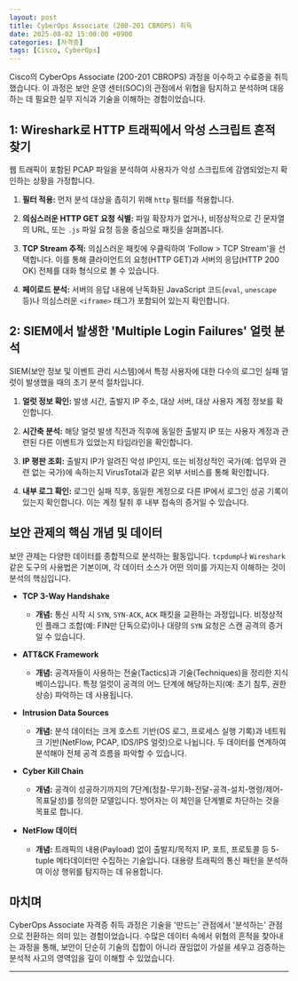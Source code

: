 ```yaml
---
layout: post
title: CyberOps Associate (200-201 CBROPS) 취득
date: 2025-08-02 15:00:00 +0900
categories: [자격증]
tags: [Cisco, CyberOps]
---
```

Cisco의 CyberOps Associate (200-201 CBROPS) 과정을 이수하고 수료증을 취득했습니다. 이 과정은 보안 운영 센터(SOC)의 관점에서 위협을 탐지하고 분석하며 대응하는 데 필요한 실무 지식과 기술을 이해하는 경험이었습니다.

## 1: Wireshark로 HTTP 트래픽에서 악성 스크립트 흔적 찾기

웹 트래픽이 포함된 PCAP 파일을 분석하여 사용자가 악성 스크립트에 감염되었는지 확인하는 상황을 가정합니다.

1.  **필터 적용:** 먼저 분석 대상을 좁히기 위해 `http` 필터를 적용합니다.

2.  **의심스러운 HTTP GET 요청 식별:** 파일 확장자가 없거나, 비정상적으로 긴 문자열의 URL, 또는 `.js` 파일 요청 등을 중심으로 패킷을 살펴봅니다.

3.  **TCP Stream 추적:** 의심스러운 패킷에 우클릭하여 'Follow > TCP Stream'을 선택합니다. 이를 통해 클라이언트의 요청(HTTP GET)과 서버의 응답(HTTP 200 OK) 전체를 대화 형식으로 볼 수 있습니다.

4.  **페이로드 분석:** 서버의 응답 내용에 난독화된 JavaScript 코드(`eval`, `unescape` 등)나 의심스러운 `<iframe>` 태그가 포함되어 있는지 확인합니다.

## 2: SIEM에서 발생한 'Multiple Login Failures' 얼럿 분석

SIEM(보안 정보 및 이벤트 관리 시스템)에서 특정 사용자에 대한 다수의 로그인 실패 얼럿이 발생했을 때의 초기 분석 절차입니다.

1.  **얼럿 정보 확인:** 발생 시간, 출발지 IP 주소, 대상 서버, 대상 사용자 계정 정보를 확인합니다.

2.  **시간축 분석:** 해당 얼럿 발생 직전과 직후에 동일한 출발지 IP 또는 사용자 계정과 관련된 다른 이벤트가 있었는지 타임라인을 확인합니다.

3.  **IP 평판 조회:** 출발지 IP가 알려진 악성 IP인지, 또는 비정상적인 국가(예: 업무와 관련 없는 국가)에 속하는지 VirusTotal과 같은 외부 서비스를 통해 확인합니다.

4.  **내부 로그 확인:** 로그인 실패 직후, 동일한 계정으로 다른 IP에서 로그인 성공 기록이 있는지 확인합니다. 이는 계정 탈취 후 내부 접속의 증거일 수 있습니다.

## 보안 관제의 핵심 개념 및 데이터

보안 관제는 다양한 데이터를 종합적으로 분석하는 활동입니다. `tcpdump`나 `Wireshark` 같은 도구의 사용법은 기본이며, 각 데이터 소스가 어떤 의미를 가지는지 이해하는 것이 분석의 핵심입니다.

*   **TCP 3-Way Handshake**
    *   **개념:** 통신 시작 시 `SYN`, `SYN-ACK`, `ACK` 패킷을 교환하는 과정입니다. 비정상적인 플래그 조합(예: FIN만 단독으로)이나 대량의 `SYN` 요청은 스캔 공격의 증거일 수 있습니다.

*   **ATT&CK Framework**
    *   **개념:** 공격자들이 사용하는 전술(Tactics)과 기술(Techniques)을 정리한 지식 베이스입니다. 특정 얼럿이 공격의 어느 단계에 해당하는지(예: 초기 침투, 권한 상승) 파악하는 데 사용됩니다.

*   **Intrusion Data Sources**
    *   **개념:** 분석 데이터는 크게 호스트 기반(OS 로그, 프로세스 실행 기록)과 네트워크 기반(NetFlow, PCAP, IDS/IPS 얼럿)으로 나뉩니다. 두 데이터를 연계하여 분석해야 전체 공격 흐름을 파악할 수 있습니다.

*   **Cyber Kill Chain**
    *   **개념:** 공격이 성공하기까지의 7단계(정찰-무기화-전달-공격-설치-명령/제어-목표달성)를 정의한 모델입니다. 방어자는 이 체인을 단계별로 차단하는 것을 목표로 합니다.

*   **NetFlow 데이터**
    *   **개념:** 트래픽의 내용(Payload) 없이 출발지/목적지 IP, 포트, 프로토콜 등 5-tuple 메타데이터만 수집하는 기술입니다. 대용량 트래픽의 통신 패턴을 분석하여 이상 행위를 탐지하는 데 유용합니다.

## 마치며

CyberOps Associate 자격증 취득 과정은 기술을 '만드는' 관점에서 '분석하는' 관점으로 전환하는 의미 있는 경험이었습니다. 수많은 데이터 속에서 위협의 흔적을 찾아내는 과정을 통해, 보안이 단순히 기술의 집합이 아니라 끊임없이 가설을 세우고 검증하는 분석적 사고의 영역임을 깊이 이해할 수 있었습니다.


<hr class="short-rule">


